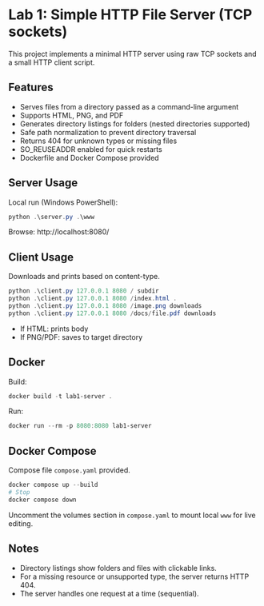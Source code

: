 # Lab 1: Simple HTTP File Server (TCP sockets)

This project implements a minimal HTTP server using raw TCP sockets and a small HTTP client script.

## Features
- Serves files from a directory passed as a command-line argument
- Supports HTML, PNG, and PDF
- Generates directory listings for folders (nested directories supported)
- Safe path normalization to prevent directory traversal
- Returns 404 for unknown types or missing files
- SO_REUSEADDR enabled for quick restarts
- Dockerfile and Docker Compose provided

## Server Usage

Local run (Windows PowerShell):

```powershell
python .\server.py .\www
```

Browse: http://localhost:8080/

## Client Usage

Downloads and prints based on content-type.

```powershell
python .\client.py 127.0.0.1 8080 / subdir
python .\client.py 127.0.0.1 8080 /index.html .
python .\client.py 127.0.0.1 8080 /image.png downloads
python .\client.py 127.0.0.1 8080 /docs/file.pdf downloads
```

- If HTML: prints body
- If PNG/PDF: saves to target directory

## Docker

Build:
```powershell
docker build -t lab1-server .
```
Run:
```powershell
docker run --rm -p 8080:8080 lab1-server
```

## Docker Compose

Compose file `compose.yaml` provided.

```powershell
docker compose up --build
# Stop
docker compose down
```

Uncomment the volumes section in `compose.yaml` to mount local `www` for live editing.

## Notes
- Directory listings show folders and files with clickable links.
- For a missing resource or unsupported type, the server returns HTTP 404.
- The server handles one request at a time (sequential).
